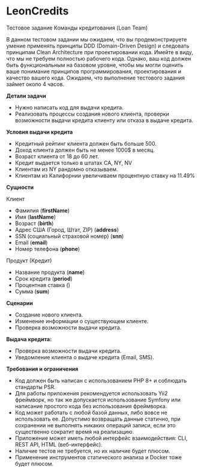 # LeonCredits

Тестовое задание Команды кредитования (Loan Team)

В данном тестовом задании мы ожидаем, что вы продемонстрируете умение применять принципы DDD (Domain-Driven Design) и следовать принципам Clean Architecture при проектировании кода.
Имейте в виду, что мы не требуем полностью рабочего кода. Однако, ваш код должен быть функциональным на базовом уровне, чтобы мы могли оценить ваше понимание принципов программирования, проектирования и качество вашего кода.
Ожидаем, что выполнение тестового задания займет около 4 часов.

**Детали задачи**<br/>
<ul>
<li>Нужно написать код для выдачи кредита. 
<li>Реализовать процессы создания нового клиента, проверки возможности выдачи кредита клиенту или отказа в выдаче кредита.
</ul>

**Условия выдачи кредита**<br/>
<ul>
<li>Кредитный рейтинг клиента должен быть больше 500.
<li>Доход клиента должен быть не менее 1000$ в месяц.
<li>Возраст клиента от 18 до 60 лет.
<li>Кредит выдается только в штатах CA, NY, NV
<li>Клиентам из NY рандомно отказываем.
<li>Клиентам из Калифорнии увеличиваем процентную ставку на 11.49%
</ul>

**Сущности**

Клиент
<ul>
<li>Фамилия (<b>firstName</b>)</li>
<li>Имя (<b>lastName</b>)</li>
<li>Возраст (<b>birth</b>)</li>
<li>Адрес США (Город, Штат, ZIP) (<b>address</b>)</li>
<li>SSN (социальный страховой номер) (<b>snn</b>)</li>
<li>Email (<b>email</b>)</li>
<li>Номер телефона (<b>phone</b>)</li>
</ul>

Продукт (Кредит)
<ul>
<li>Название продукта (<b>name</b>)</li>
<li>Срок кредита (<b>period</b>)</li>
<li>Процентная ставка (<b></b>)</li>
<li>Сумма (<b>sum</b>)</li>
</ul>

**Сценарии**<br/>
<ul>
<li>Создание нового клиента.
<li>Изменение информации о существующем клиенте.
<li>Проверка возможности выдачи кредита.
</ul>

**Выдача кредита:**<br/>
<ul>
<li>Проверка возможности выдачи кредита.
<li>Уведомление клиента о выдаче кредита (Email, SMS).
</ul>

**Требования и ограничения**<br>
<ul>
<li>Код должен быть написан с использованием PHP 8+ и соблюдать стандарты PSR.
<li>Для работы приложения рекомендуется использовать Yii2 фреймворк, но так же допускается использование Symfony или написание простого кода без использования фреймворка.
<li>Код может работать с любой базой данных, либо вовсе не использовать ее. Допустимо возвращать данные статично, при сохранении не выполнять никаких операций записи, если это существенно сократит время на реализацию.
<li>Приложение может иметь любой интерфейс взаимодействия: CLI, REST API, HTML (веб-интерфейс).
<li>Наличие тестов не требуется, но их наличие будет плюсом.
<li>Применение инструментов статического анализа и Docker тоже будет плюсом.
</ul>
